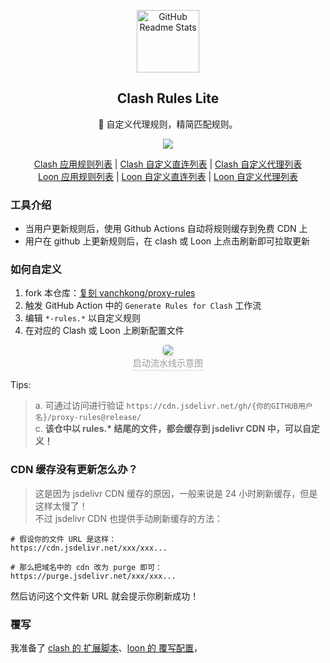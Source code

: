 <p align="center">
  <img width="100px" src="https://user-images.githubusercontent.com/35565811/214613019-6fd702b7-445e-4663-8471-f47005241724.png" align="center" alt="GitHub Readme Stats" />
  <h2 align="center">Clash Rules Lite</h2>
 
  <p align="center">🍒 自定义代理规则，精简匹配规则。</p>
 
  <p align="center">
    <a href="https://github.com/vanchkong/proxy-rules/blob/master/.github/workflows/release.yml">
    <img src="https://github.com/vanchkong/proxy-rules/actions/workflows/release.yml/badge.svg" />
    </a>
  </p>
 
  <p align="center">
  </p>

  <p align="center">
    <a href="https://cdn.jsdelivr.net/gh/vanchkong/proxy-rules@release/applications-rules.txt">Clash 应用规则列表</a> |
    <a href="https://cdn.jsdelivr.net/gh/vanchkong/proxy-rules@release/custom-direct-rules.txt">Clash 自定义直连列表</a> |
    <a href="https://cdn.jsdelivr.net/gh/vanchkong/proxy-rules@release/custom-proxy-rules.txt">Clash 自定义代理列表</a> 
    <br>
    <a href="https://cdn.jsdelivr.net/gh/vanchkong/proxy-rules@release/applications-rules.list">Loon 应用规则列表</a> |
    <a href="https://cdn.jsdelivr.net/gh/vanchkong/proxy-rules@release/custom-direct-rules.list">Loon 自定义直连列表</a> |
    <a href="https://cdn.jsdelivr.net/gh/vanchkong/proxy-rules@release/custom-proxy-rules.list">Loon 自定义代理列表</a>
  </p>

</p>

### 工具介绍

- 当用户更新规则后，使用 Github Actions 自动将规则缓存到免费 CDN 上
- 用户在 github 上更新规则后，在 clash 或 Loon 上点击刷新即可拉取更新

### 如何自定义

1. fork 本仓库：[复刻 vanchkong/proxy-rules](https://github.com/vanchkong/proxy-rules/fork)
2. 触发 GitHub Action 中的 `Generate Rules for Clash` 工作流
3. 编辑 `*-rules.*` 以自定义规则
4. 在对应的 Clash 或 Loon 上刷新配置文件

<div align="center">
  <center>
    <img style="border-radius: 0.3125em;
    box-shadow: 0 2px 4px 0 rgba(34,36,38,.12),0 2px 10px 0 rgba(34,36,38,.08);" 
    src="https://user-images.githubusercontent.com/35565811/184524456-e956ef59-4577-44e9-9b99-4a8684b77e40.png">
    <br>
    <div style="color:orange; border-bottom: 1px solid #d9d9d9;
    display: inline-block;
    color: #999;
    padding: 2px;">启动流水线示意图</div>
  </center>
</div>

Tips:

> a. 可通过访问进行验证 `https://cdn.jsdelivr.net/gh/{你的GITHUB用户名}/proxy-rules@release/`  
> c. **该仓中以 rules.\* 结尾的文件，都会缓存到 jsdelivr CDN 中，可以自定义！**

### CDN 缓存没有更新怎么办？

> 这是因为 jsdelivr CDN 缓存的原因，一般来说是 24 小时刷新缓存，但是这样太慢了！  
> 不过 jsdelivr CDN 也提供手动刷新缓存的方法：

```
# 假设你的文件 URL 是这样：
https://cdn.jsdelivr.net/xxx/xxx...

# 那么把域名中的 cdn 改为 purge 即可：
https://purge.jsdelivr.net/xxx/xxx...
```

然后访问这个文件新 URL 就会提示你刷新成功！

### 覆写

我准备了 [clash 的 扩展脚本](./clash.js)、[loon 的 覆写配置](./loon.sh)，
